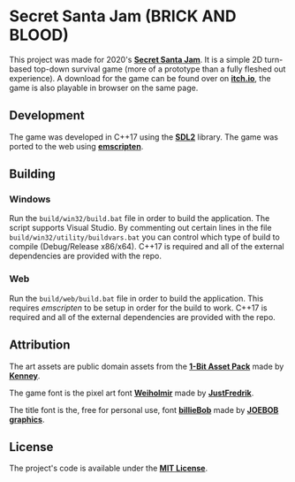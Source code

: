 # Secret Santa Jam (BRICK AND BLOOD)

This project was made for 2020's **[Secret Santa Jam](https://itch.io/jam/secret-santa)**.
It is a simple 2D turn-based top-down survival game (more of a prototype than a fully fleshed out experience).
A download for the game can be found over on **[itch.io](https://jrob774.itch.io/brick-and-blood)**, the game
is also playable in browser on the same page.

## Development

The game was developed in C++17 using the **[SDL2](https://libsdl.org/)** library. The game
was ported to the web using **[emscripten](https://github.com/emscripten-core/emscripten)**.

## Building

### Windows

Run the `build/win32/build.bat` file in order to build the application.
The script supports Visual Studio. By commenting out certain lines in the file
`build/win32/utility/buildvars.bat` you can control which type of build to
compile (Debug/Release x86/x64). C++17 is required and all of the external
dependencies are provided with the repo.

### Web

Run the `build/web/build.bat` file in order to build the application. This
requires *emscripten* to be setup in order for the build to work. C++17 is
required and all of the external dependencies are provided with the repo.

## Attribution

The art assets are public domain assets from the **[1-Bit Asset Pack](https://kenney.nl/assets/bit-pack)** made by **[Kenney](https://kenney.nl/)**.

The game font is the pixel art font **[Weiholmir](https://justfredrik.itch.io/weiholmir)** made by **[JustFredrik](https://justfredrik.itch.io/)**.

The title font is the, free for personal use, font **[billieBob](https://www.1001fonts.com/billiebob-font.html)** made by **[JOEBOB graphics](https://www.joebobgraphics.com/)**.

## License

The project's code is available under the **[MIT License](https://github.com/JROB774/santajam/blob/master/LICENSE)**.

